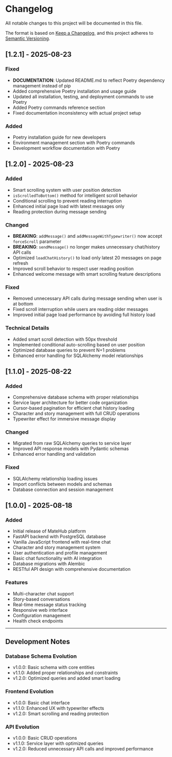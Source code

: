 # Changelog

All notable changes to this project will be documented in this file.

The format is based on [Keep a Changelog](https://keepachangelog.com/en/1.0.0/),
and this project adheres to [Semantic Versioning](https://semver.org/spec/v2.0.0.html).

## [1.2.1] - 2025-08-23

### Fixed
- **DOCUMENTATION**: Updated README.md to reflect Poetry dependency management instead of pip
- Added comprehensive Poetry installation and usage guide
- Updated all installation, testing, and deployment commands to use Poetry
- Added Poetry commands reference section
- Fixed documentation inconsistency with actual project setup

### Added
- Poetry installation guide for new developers
- Environment management section with Poetry commands
- Development workflow documentation with Poetry

## [1.2.0] - 2025-08-23

### Added
- Smart scrolling system with user position detection
- `isScrolledToBottom()` method for intelligent scroll behavior
- Conditional scrolling to prevent reading interruption
- Enhanced initial page load with latest messages only
- Reading protection during message sending

### Changed
- **BREAKING**: `addMessage()` and `addMessageWithTypewriter()` now accept `forceScroll` parameter
- **BREAKING**: `sendMessage()` no longer makes unnecessary chat/history API calls
- Optimized `loadChatHistory()` to load only latest 20 messages on page refresh
- Improved scroll behavior to respect user reading position
- Enhanced welcome message with smart scrolling feature descriptions

### Fixed
- Removed unnecessary API calls during message sending when user is at bottom
- Fixed scroll interruption while users are reading older messages
- Improved initial page load performance by avoiding full history load

### Technical Details
- Added smart scroll detection with 50px threshold
- Implemented conditional auto-scrolling based on user position
- Optimized database queries to prevent N+1 problems
- Enhanced error handling for SQLAlchemy model relationships

## [1.1.0] - 2025-08-22

### Added
- Comprehensive database schema with proper relationships
- Service layer architecture for better code organization
- Cursor-based pagination for efficient chat history loading
- Character and story management with full CRUD operations
- Typewriter effect for immersive message display

### Changed
- Migrated from raw SQLAlchemy queries to service layer
- Improved API response models with Pydantic schemas
- Enhanced error handling and validation

### Fixed
- SQLAlchemy relationship loading issues
- Import conflicts between models and schemas
- Database connection and session management

## [1.0.0] - 2025-08-18

### Added
- Initial release of MateHub platform
- FastAPI backend with PostgreSQL database
- Vanilla JavaScript frontend with real-time chat
- Character and story management system
- User authentication and profile management
- Basic chat functionality with AI integration
- Database migrations with Alembic
- RESTful API design with comprehensive documentation

### Features
- Multi-character chat support
- Story-based conversations
- Real-time message status tracking
- Responsive web interface
- Configuration management
- Health check endpoints

---

## Development Notes

### Database Schema Evolution
- v1.0.0: Basic schema with core entities
- v1.1.0: Added proper relationships and constraints
- v1.2.0: Optimized queries and added smart loading

### Frontend Evolution
- v1.0.0: Basic chat interface
- v1.1.0: Enhanced UX with typewriter effects
- v1.2.0: Smart scrolling and reading protection

### API Evolution
- v1.0.0: Basic CRUD operations
- v1.1.0: Service layer with optimized queries
- v1.2.0: Reduced unnecessary API calls and improved performance
